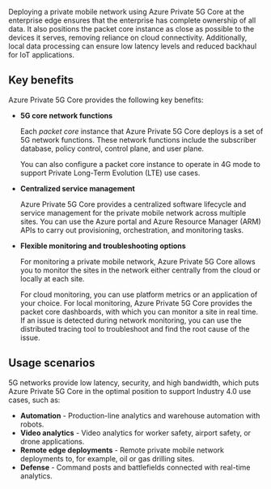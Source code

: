 Deploying a private mobile network using Azure Private 5G Core at the enterprise edge ensures that the enterprise has complete ownership of all data. It also positions the packet core instance as close as possible to the devices it serves, removing reliance on cloud connectivity. Additionally, local data processing can ensure low latency levels and reduced backhaul for IoT applications.

## Key benefits

Azure Private 5G Core provides the following key benefits:

- **5G core network functions**

  Each *packet core* instance that Azure Private 5G Core deploys is a set of 5G network functions. These network functions include the subscriber database, policy control, control plane, and user plane.

  You can also configure a packet core instance to operate in 4G mode to support Private Long-Term Evolution (LTE) use cases.

- **Centralized service management**
  
  Azure Private 5G Core provides a centralized software lifecycle and service management for the private mobile network across multiple sites. You can use the Azure portal and Azure Resource Manager (ARM) APIs to carry out provisioning, orchestration, and monitoring tasks.

- **Flexible monitoring and troubleshooting options**

  For monitoring a private mobile network, Azure Private 5G Core allows you to monitor the sites in the network either centrally from the cloud or locally at each site.

  For cloud monitoring, you can use platform metrics or an application of your choice. For local monitoring, Azure Private 5G Core provides the packet core dashboards, with which you can monitor a site in real time. If an issue is detected during network monitoring, you can use the distributed tracing tool to troubleshoot and find the root cause of the issue.

## Usage scenarios

5G networks provide low latency, security, and high bandwidth, which puts Azure Private 5G Core in the optimal position to support Industry 4.0 use cases, such as:

- **Automation** - Production-line analytics and warehouse automation with robots.
- **Video analytics** - Video analytics for worker safety, airport safety, or drone applications.
- **Remote edge deployments** - Remote private mobile network deployments to, for example, oil or gas drilling sites.
- **Defense** - Command posts and battlefields connected with real-time analytics.
